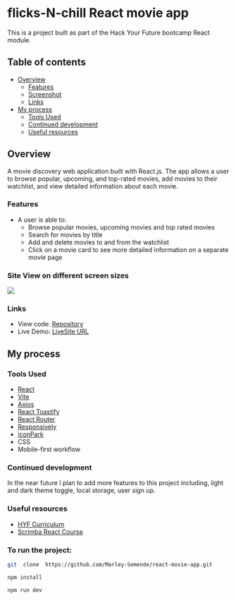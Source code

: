 # flicks-N-chill React movie app

This is a project built as part of the Hack Your Future bootcamp React module.

## Table of contents

- [Overview](#overview)
  - [Features](#Features)
  - [Screenshot](#site-view-on-different-screen-sizes)
  - [Links](#links)
- [My process](#my-process)
  - [Tools Used](#tools-used)
  - [Continued development](#continued-development)
  - [Useful resources](#useful-resources)


## Overview
A movie discovery web application built with React.js. The app allows a user to browse popular, upcoming, and top-rated movies, add movies to their watchlist, and view detailed information about each movie.

### Features

- A user is able to:
  - Browse popular movies, upcoming movies and top rated movies
  - Search for  movies by title
  - Add and delete movies to and from the watchlist
  - Click on a movie card to see more detailed information on a separate movie page

### Site View on different screen sizes

![](../src/assets/screenshot.png)


### Links

- View code: [Repository]()
- Live Demo: [LiveSite URL]()

## My process

### Tools Used

- [React](https://reactjs.org/) 
- [Vite](https://vitejs.dev/) 
- [Axios](https://axios-http.com/docs/intro)
- [React Toastify](https://www.npmjs.com/package/react-toastify)
- [React Router](https://reactrouter.com/en/main)
- [Responsively](https://responsively.app/)
- [iconPark](https://iconpark.oceanengine.com/official)
- CSS
- Mobile-first workflow


### Continued development

In the near future I plan to add more features to this project including, light and dark theme toggle, local storage, user sign up.

### Useful resources

- [HYF Curriculum](https://github.com/hackyourfuture/curriculum) 
- [Scrimba React Course](https://scrimba.com/learn/learnreact) 


### To run the project:

```bash
git  clone  https://github.com/Marley-Semende/react-movie-app.git              

```

```bash
npm install 
```

```bash
npm run dev
```




